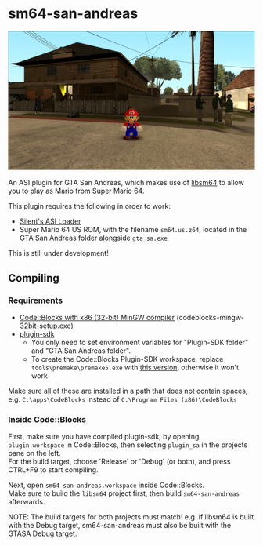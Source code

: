 # sm64-san-andreas

![it's a me](screenshot.png)

An ASI plugin for GTA San Andreas, which makes use of [libsm64](https://github.com/libsm64/libsm64) to allow you to play as Mario from Super Mario 64.

This plugin requires the following in order to work:
* [Silent's ASI Loader](https://www.gtagarage.com/mods/show.php?id=21709)
* Super Mario 64 US ROM, with the filename `sm64.us.z64`, located in the GTA San Andreas folder alongside `gta_sa.exe`

This is still under development!

## Compiling
### Requirements
* [Code::Blocks with x86 (32-bit) MinGW compiler](http://www.codeblocks.org/downloads/binaries/#imagesoswindows48pnglogo-microsoft-windows) (codeblocks-mingw-32bit-setup.exe)
* [plugin-sdk](https://github.com/DK22Pac/plugin-sdk)
  * You only need to set environment variables for "Plugin-SDK folder" and "GTA San Andreas folder".
  * To create the Code::Blocks Plugin-SDK workspace, replace `tools\premake\premake5.exe` with [this version](https://github.com/DK22Pac/plugin-sdk/raw/cc130098120f45de0f62f34681555d7184719263/tools/premake/premake5.exe), otherwise it won't work

Make sure all of these are installed in a path that does not contain spaces, e.g. `C:\apps\CodeBlocks` instead of `C:\Program Files (x86)\CodeBlocks`

### Inside Code::Blocks
First, make sure you have compiled plugin-sdk, by opening `plugin.workspace` in Code::Blocks, then selecting `plugin_sa` in the projects pane on the left.<br />
For the build target, choose 'Release' or 'Debug' (or both), and press CTRL+F9 to start compiling.

Next, open `sm64-san-andreas.workspace` inside Code::Blocks.<br />
Make sure to build the `libsm64` project first, then build `sm64-san-andreas` afterwards.

NOTE: The build targets for both projects must match! e.g. if libsm64 is built with the Debug target, sm64-san-andreas must also be built with the GTASA Debug target.
